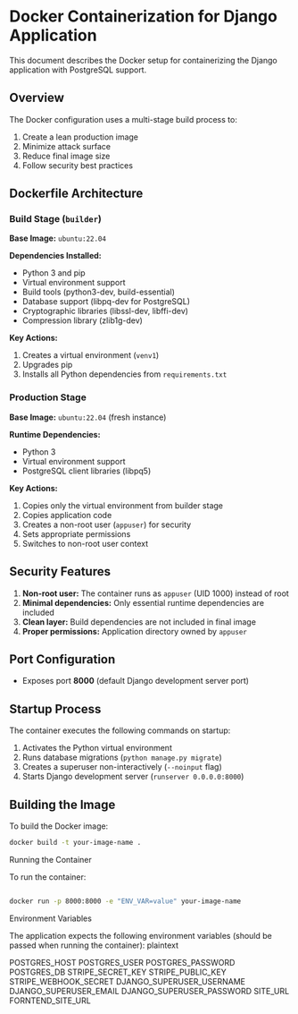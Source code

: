 # Docker Containerization for Django Application

This document describes the Docker setup for containerizing the Django application with PostgreSQL support.

## Overview

The Docker configuration uses a multi-stage build process to:
1. Create a lean production image
2. Minimize attack surface
3. Reduce final image size
4. Follow security best practices

## Dockerfile Architecture

### Build Stage (`builder`)

**Base Image:** `ubuntu:22.04`

**Dependencies Installed:**
- Python 3 and pip
- Virtual environment support
- Build tools (python3-dev, build-essential)
- Database support (libpq-dev for PostgreSQL)
- Cryptographic libraries (libssl-dev, libffi-dev)
- Compression library (zlib1g-dev)

**Key Actions:**
1. Creates a virtual environment (`venv1`)
2. Upgrades pip
3. Installs all Python dependencies from `requirements.txt`

### Production Stage

**Base Image:** `ubuntu:22.04` (fresh instance)

**Runtime Dependencies:**
- Python 3
- Virtual environment support
- PostgreSQL client libraries (libpq5)

**Key Actions:**
1. Copies only the virtual environment from builder stage
2. Copies application code
3. Creates a non-root user (`appuser`) for security
4. Sets appropriate permissions
5. Switches to non-root user context

## Security Features

1. **Non-root user:** The container runs as `appuser` (UID 1000) instead of root
2. **Minimal dependencies:** Only essential runtime dependencies are included
3. **Clean layer:** Build dependencies are not included in final image
4. **Proper permissions:** Application directory owned by `appuser`

## Port Configuration

- Exposes port **8000** (default Django development server port)

## Startup Process

The container executes the following commands on startup:
1. Activates the Python virtual environment
2. Runs database migrations (`python manage.py migrate`)
3. Creates a superuser non-interactively (`--noinput` flag)
4. Starts Django development server (`runserver 0.0.0.0:8000`)

## Building the Image

To build the Docker image:

```bash
docker build -t your-image-name .
```
Running the Container

To run the container:

```bash

docker run -p 8000:8000 -e "ENV_VAR=value" your-image-name
```
Environment Variables

The application expects the following environment variables (should be passed when running the container):
plaintext

POSTGRES_HOST
POSTGRES_USER
POSTGRES_PASSWORD
POSTGRES_DB
STRIPE_SECRET_KEY
STRIPE_PUBLIC_KEY
STRIPE_WEBHOOK_SECRET
DJANGO_SUPERUSER_USERNAME
DJANGO_SUPERUSER_EMAIL
DJANGO_SUPERUSER_PASSWORD
SITE_URL
FORNTEND_SITE_URL